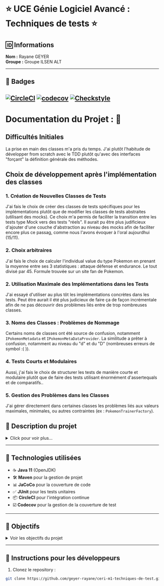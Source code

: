 # :star: **UCE Génie Logiciel Avancé : Techniques de tests** :star:

## :id: Informations

**Nom :** Rayane GEYER  
**Groupe :** Groupe ILSEN ALT

---

## :bookmark_tabs: Badges

[![CircleCI](https://dl.circleci.com/status-badge/img/gh/geyer-rayane/ceri-m1-techniques-de-test/tree/master.svg?style=svg)](https://dl.circleci.com/status-badge/redirect/gh/geyer-rayane/ceri-m1-techniques-de-test/tree/master)
[![codecov](https://codecov.io/github/geyer-rayane/ceri-m1-techniques-de-test/graph/badge.svg?token=SMJIHS7Y8H)](https://codecov.io/github/geyer-rayane/ceri-m1-techniques-de-test)
[![Checkstyle](https://img.shields.io/badge/Checkstyle-passed-brightgreen)](https://github.com/geyer-rayane/ceri-m1-techniques-de-test/releases/download/v1.0/checkstyle-result.xml)
---

# Documentation du Projet : :book: 

## Difficultés Initiales

La prise en main des classes m'a pris du temps. J'ai plutôt l'habitude de développer from scratch avec le TDD plutôt qu'avec des interfaces "forçant" la définition générale des méthodes.

## Choix de développement après l'implémentation des classes

### 1. Création de Nouvelles Classes de Tests

J'ai fais le choix de créer des classes de tests spécifiques pour les implémentations plutôt que de modifier les classes de tests abstraites (utilisant des mocks). Ce choix m'a permis de faciliter la transition entre les tests type Mock vers des tests "réels". Il aurait pu être plus judificieux d'ajouter d'une couche d'abstraction au niveau des mocks afin de faciliter encore plus ce passag, comme nous l'avons évoquer à l'oral aujourdhui (15/11). 

### 2. Choix arbitraires

J'ai fais le choix de calculer l'individual value du type Pokemon en prenant la moyenne entre ses 3 statistiques : attaque défense et endurance. Le tout divisé par 45. Formule trouvée sur un site fan de Pokemon. 

### 2. Utilisation Maximale des Implémentations dans les Tests

J'ai essayé d'utiliser au plus tôt les implémentations concrètes dans les tests. Peut être aurait il été plus judicieux de faire ça de façon incrémentale afin de ne pas découvrir des problèmes liés entre de trop nombreuses classes.

### 3. Noms des Classes : Problèmes de Nommage

Certains noms de classes ont été source de confusion, notamment `IPokemonMetadata` et `IPokemonMetaDataProvider`. La similitude a prêter à confusion, notamment au niveau du "d" et du "D" (nombreuses erreurs de symbol :( )).

### 4. Tests Courts et Modulaires

Aussi, j'ai fais le choix de structurer les tests de manière courte et modulaire plutôt que de faire des tests utilisant énormément d'assertequals et de comparatifs..

### 5. Gestion des Problèmes dans les Classes

J'ai gérer directement dans certaines classes les problèmes liés aux valeurs maximales, minimales, ou autres contraintes (ex : `PokemonTrainerFactory`).

## :eyes: Description du projet

<details>
  <summary>Click pour voir plus...</summary>

  To be continued...

  Ce projet concerne l'apprentissage et l'application des **techniques de tests** dans un environnement **Java**, avec l'intégration de tests automatisés, la couverture de code, et l'analyse de la qualité via des outils comme **CircleCI** et **Codecov**.

</details>

--- 

## :rocket: Technologies utilisées

- :coffee: **Java 11** (OpenJDK)
- :hammer_and_wrench: **Maven** pour la gestion de projet
- :bar_chart: **JaCoCo** pour la couverture de code
- :white_check_mark: **JUnit** pour les tests unitaires
- :package: **CircleCI** pour l'intégration continue
- :ballot_box_with_check: **Codecov** pour la gestion de la couverture de test

---

## :muscle: Objectifs

<details>
  <summary>Voir les objectifs du projet</summary>

  - :pencil: Mettre en place une pipeline CI/CD avec CircleCI.
  - :test_tube: Intégrer des tests unitaires et générer un rapport de couverture avec JaCoCo.
  - :bar_chart: Visualiser la couverture de test sur **Codecov**.
  - :star2: Assurer la qualité du code avec des outils d'analyse automatique.

</details>

---

## :wrench: Instructions pour les développeurs

1. Clonez le repository :

```bash
git clone https://github.com/geyer-rayane/ceri-m1-techniques-de-test.git






